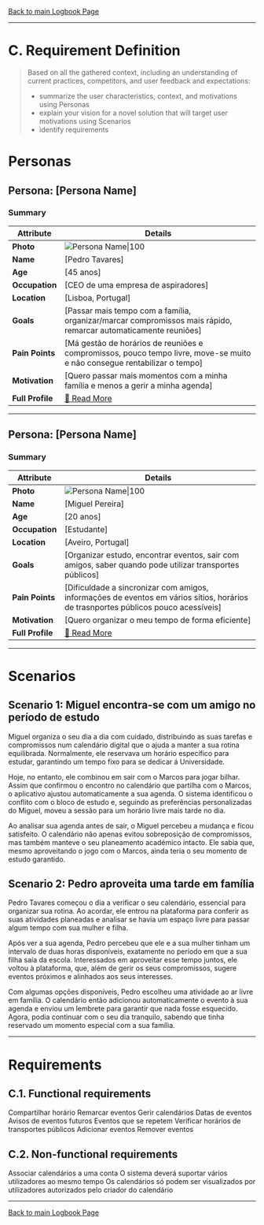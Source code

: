 [Back to main Logbook Page](../hci_logbook.md)

---
# C. Requirement Definition
>	Based on all the gathered context, including an understanding of current practices, competitors, and user feedback and expectations: 
>	- summarize the user characteristics, context, and motivations using Personas
>	- explain your vision for a novel solution that will target user motivations using Scenarios
>	- identify requirements

# Personas

## Persona: [Persona Name] 
### Summary 
| Attribute        | Details                                       |
| ---------------- | --------------------------------------------- |
| **Photo**        | ![Persona Name\|100](personas/persona1.jpeg)  |
| **Name**         | [Pedro Tavares]                                |
| **Age**          | [45 anos]                                 |
| **Occupation**   | [CEO de uma empresa de aspiradores]                           |
| **Location**     | [Lisboa, Portugal]                               |
| **Goals**        | [Passar mais tempo com a família, organizar/marcar compromissos mais rápido, remarcar automaticamente reuniões]           |
| **Pain Points**  | [Má gestão de horários de reuniões e compromissos, pouco tempo livre, move-se muito e não consegue rentabilizar o tempo]              |
| **Motivation**   | [Quero passar mais momentos com a minha família e menos a gerir a minha agenda]                |              |
| **Full Profile** | [📄 Read More](personas/persona1_template.md) |

---
## Persona: [Persona Name] 
### Summary 
| Attribute        | Details                                       |
| ---------------- | --------------------------------------------- |
| **Photo**        | ![Persona Name\|100](personas/persona2.png)            |
| **Name**         | [Miguel Pereira]                                |
| **Age**          | [20 anos]                                 |
| **Occupation**   | [Estudante]                           |
| **Location**     | [Aveiro, Portugal]                               |
| **Goals**        | [Organizar estudo, encontrar eventos, sair com amigos, saber quando pode utilizar transportes públicos]           |
| **Pain Points**  | [Dificuldade a sincronizar com amigos, informações de eventos em vários sítios, horários de trasnportes públicos pouco acessíveis]              |
| **Motivation**   | [Quero organizar o meu tempo de forma eficiente]  
| **Full Profile** | [📄 Read More](personas/persona2_template.md) |

---





# Scenarios


## Scenario 1: Miguel encontra-se com um amigo no período de estudo

Miguel organiza o seu dia a dia com cuidado, distribuindo as suas tarefas e compromissos num calendário digital que o ajuda a manter a sua rotina equilibrada. Normalmente, ele reservava um horário específico para estudar, garantindo um tempo fixo para se dedicar á Universidade. 

Hoje, no entanto, ele combinou em sair com o Marcos para jogar bilhar. Assim que confirmou o encontro no calendário que partilha com o Marcos, o aplicativo ajustou automaticamente a sua agenda. O sistema identificou o conflito com o bloco de estudo e, seguindo as preferências personalizadas do Miguel, moveu a sessão para um horário livre mais tarde no dia. 

Ao analisar sua agenda antes de sair, o Miguel percebeu a mudança e ficou satisfeito. O calendário não apenas evitou sobreposição de compromissos, mas também manteve o seu planeamento académico intacto. Ele sabia que, mesmo aproveitando o jogo com o Marcos, ainda teria o seu momento de estudo garantido. 


## Scenario 2: Pedro aproveita uma tarde em família 

Pedro Tavares começou o dia a verificar o seu calendário, essencial para organizar sua rotina. Ao acordar, ele entrou na plataforma para conferir as suas atividades planeadas e analisar se havia um espaço livre para passar algum tempo com sua mulher e filha. 

Após ver a sua agenda, Pedro percebeu que ele e a sua mulher tinham um intervalo de duas horas disponíveis, exatamente no período em que a sua filha saía da escola. Interessados em aproveitar esse tempo juntos, ele voltou à plataforma, que, além de gerir os seus compromissos, sugere eventos próximos e alinhados aos seus interesses. 

Com algumas opções disponíveis, Pedro escolheu uma atividade ao ar livre em família. O calendário então adicionou automaticamente o evento à sua agenda e enviou um lembrete para garantir que nada fosse esquecido. Agora, podia continuar com o seu dia tranquilo, sabendo que tinha reservado um momento especial com a sua família. 

---


# Requirements





## C.1. Functional requirements

Compartilhar horário
Remarcar eventos
Gerir calendários
Datas de eventos 
Avisos de eventos futuros
Eventos que se repetem
Verificar horários de transportes públicos
Adicionar eventos
Remover eventos

## C.2. Non-functional requirements

Associar calendários a uma conta 
O sistema deverá suportar vários utilizadores ao mesmo tempo
Os calendários só podem ser visualizados por utilizadores autorizados pelo criador do calendário 

---
[Back to main Logbook Page](hci_logbook.md)